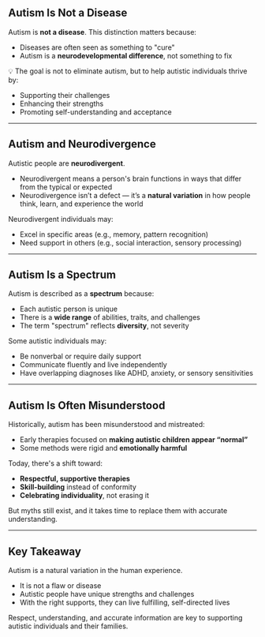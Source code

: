 ## Autism Is Not a Disease

Autism is **not a disease**. This distinction matters because:

- Diseases are often seen as something to "cure"  
- Autism is a **neurodevelopmental difference**, not something to fix

💡 The goal is not to eliminate autism, but to help autistic individuals thrive by:
- Supporting their challenges  
- Enhancing their strengths  
- Promoting self-understanding and acceptance

---

## Autism and Neurodivergence

Autistic people are **neurodivergent**.

- Neurodivergent means a person's brain functions in ways that differ from the typical or expected  
- Neurodivergence isn’t a defect — it’s a **natural variation** in how people think, learn, and experience the world

Neurodivergent individuals may:
- Excel in specific areas (e.g., memory, pattern recognition)  
- Need support in others (e.g., social interaction, sensory processing)

---

## Autism Is a Spectrum

Autism is described as a **spectrum** because:

- Each autistic person is unique  
- There is a **wide range** of abilities, traits, and challenges  
- The term "spectrum" reflects **diversity**, not severity

Some autistic individuals may:
- Be nonverbal or require daily support  
- Communicate fluently and live independently  
- Have overlapping diagnoses like ADHD, anxiety, or sensory sensitivities

---

## Autism Is Often Misunderstood

Historically, autism has been misunderstood and mistreated:

- Early therapies focused on **making autistic children appear “normal”**  
- Some methods were rigid and **emotionally harmful**

Today, there's a shift toward:

- **Respectful, supportive therapies**  
- **Skill-building** instead of conformity  
- **Celebrating individuality**, not erasing it

But myths still exist, and it takes time to replace them with accurate understanding.

---

## Key Takeaway

Autism is a natural variation in the human experience.

- It is not a flaw or disease  
- Autistic people have unique strengths and challenges  
- With the right supports, they can live fulfilling, self-directed lives

Respect, understanding, and accurate information are key to supporting autistic individuals and their families.
